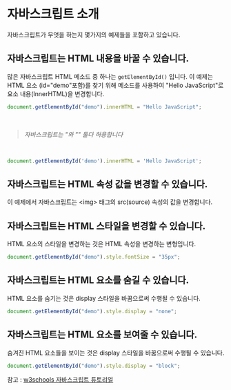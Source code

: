 # 자바스크립트 소개

자바스크립트가 무엇을 하는지 몇가지의 예제들을 포함하고 있습니다.

## 자바스크립트는 HTML 내용을 바꿀 수 있습니다.

많은 자바스크립트 HTML 메소드 중 하나는 `getElementById()` 입니다.
이 예제는 HTML 요소 (id="demo"포함)를 찾기 위해 메소드를 사용하여 "Hello JavaScript"로 요소 내용(InnerHTML)을 변경합니다.

```javascript
document.getElementById("demo").innerHTML = "Hello JavaScript";
```

<br/>

> *자바스크립트는 "와 "" 둘다 허용합니다*

<br/>


```javascript
document.getElementById('demo').innerHTML = 'Hello JavaScript';
```


## 자바스크립트는 HTML 속성 값을 변경할 수 있습니다.

이 예제에서 자바스크립트는 \<img> 태그의 src(source) 속성의 값을 변경합니다.

## 자바스크립트는 HTML 스타일을 변경할 수 있습니다.

HTML 요소의 스타일을 변경하는 것은 HTML 속성을 변경하는 변형입니다.

```javascript
document.getElementById("demo").style.fontSize = "35px";
```

## 자바스크립트는 HTML 요소를 숨길 수 있습니다.

HTML 요소를 숨기는 것은 display 스타일을 바꿈으로써 수행될 수 있습니다.

```javascript
document.getElementById("demo").style.display = "none";
```

## 자바스크립트는 HTML 요소를 보여줄 수 있습니다.

숨겨진 HTML 요소들을 보이는 것은 display 스타일을 바꿈으로써 수행될 수 있습니다.

```javascript
document.getElementById("demo").style.display = "block";
```

참고 : [w3schools 자바스크립트 튜토리얼](https://www.w3schools.com/js/js_intro.asp)
